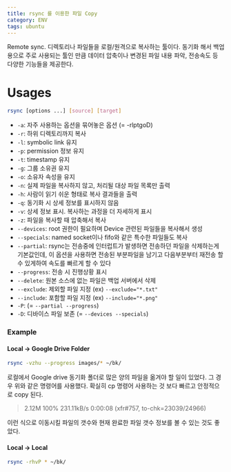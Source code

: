 ```yaml
---
title: rsync 를 이용한 파일 Copy
category: ENV
tags: ubuntu
---
```


Remote sync. 디렉토리나 파일들을 로컬/원격으로 복사하는 툴이다. 동기화 해서 백업용으로 주로 사용되는 툴인 만큼 데이터 압축이나 변경된 파일 내용 파악, 전송속도 등 다양한 기능들을 제공한다.

<!--more-->

# Usages

```sh
rsync [options ...] [source] [target]
```

- `-a`: 자주 사용하는 옵션을 묶어놓은 옵션 (= -rlptgoD)
- `-r`: 하위 디렉토리까지 복사
- `-l`: symbolic link 유지
- `-p`: permission 정보 유지
- `-t`: timestamp 유지
- `-g`: 그룹 소유권 유지
- `-o`: 소유자 속성을 유지
- `-n`: 실제 파일을 복사하지 않고, 처리될 대상 파일 목록만 출력
- `-h`: 사람이 읽기 쉬운 형태로 복사 결과들을 출력
- `-q`: 동기화 시 상세 정보를 표시하지 않음
- `-v`: 상세 정보 표시. 복사하는 과정을 더 자세하게 표시
- `-z`: 파일을 복사할 때 압축해서 복사
- `--devices`: root 권한이 필요하며 Device 관련된 파일들을 복사해서 생성
- `--specials`: named socket이나 fifo와 같은 특수한 파일들도 복사
- `--partial`: rsync는 전송중에 인터럽트가 발생하면 전송하던 파일을 삭제하는게 기본값인데, 이 옵션을 사용하면 전송된 부분파일을 남기고 다음부분부터 재전송 할 수 있게하여 속도를 빠르게 할 수 있다
- `--progress`: 전송 시 진행상황 표시
- `--delete`: 원본 소스에 없는 파일은 백업 서버에서 삭제
- `--exclude`: 제외할 파일 지정 (ex) `--exclude="*.txt"`
- `--include`: 포함할 파일 지정 (ex) `--include="*.png"`
- `-P`: (= `--partial --progress`)
- `-D`: 디바이스 파일 보존 (= `--devices --specials`)

### Example

#### Local -> Google Drive Folder

```sh
rsync -vzhu --progress images/* ~/bk/
```

로컬에서 Google drive 동기화 폴더로 많은 양의 파일을 옮겨야 할 일이 있었다. 그 경우 위와 같은 명령어를 사용했다.
확실히 cp 명령어 사용하는 것 보다 빠르고 안정적으로 copy 된다.

> 2.12M 100%  231.11kB/s    0:00:08 (xfr#757, to-chk=23039/24966)

이런 식으로 이동시킬 파일의 갯수와 현재 완료한 파일 갯수 정보를 볼 수 있는 것도 좋았다.

#### Local -> Local

```sh
rsync -rhvP * ~/bk/
```

